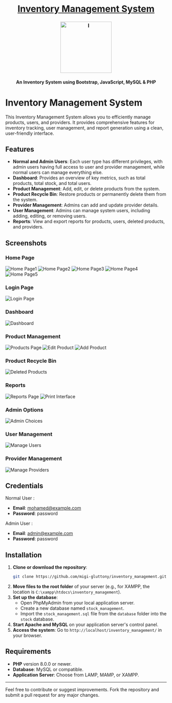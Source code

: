 <h1 align="center"><a href="https://github.com/migi-gluttony/inventory_management">Inventory Management System</a></h1>

<h3 align="center">
  <img
    alt="I"
    title="I"
    height="160"
    src="design/images/favicon/android-chrome-512x512.png"
  />
</h3>

<h4 align="center">An Inventory System using Bootstrap, JavaScript, MySQL & PHP</h4>

# Inventory Management System

This Inventory Management System allows you to efficiently manage products, users, and providers. It provides comprehensive features for inventory tracking, user management, and report generation using a clean, user-friendly interface.

## Features

- **Normal and Admin Users**: Each user type has different privileges, with admin users having full access to user and provider management, while normal users can manage everything else.
- **Dashboard**: Provides an overview of key metrics, such as total products, total stock, and total users.
- **Product Management**: Add, edit, or delete products from the system.
- **Product Recycle Bin**: Restore products or permanently delete them from the system.
- **Provider Management**: Admins can add and update provider details.
- **User Management**: Admins can manage system users, including adding, editing, or removing users.
- **Reports**: View and export reports for products, users, deleted products, and providers.

## Screenshots

### Home Page
![Home Page1](screenshots/1_page_accueil.jpg)
![Home Page2](screenshots/2_page_accueil.jpg)
![Home Page3](screenshots/3_page_accueil.png)
![Home Page4](screenshots/4_page_accueil.jpg)
![Home Page5](screenshots/5_page_accueil.png)

### Login Page
![Login Page](screenshots/6_page_de_connexion.png)


### Dashboard
![Dashboard](screenshots/7_tableau_bord.jpg)

### Product Management
![Products Page](screenshots/8_page_produits.jpg)
![Edit Product](screenshots/9_formulaire_modification.jpg)
![Add Product](screenshots/10_page_ajout_produit.jpg)

### Product Recycle Bin
![Deleted Products](screenshots/11_page_produits_supprimes.jpg)

### Reports
![Reports Page](screenshots/13_page_rapports.jpg)
![Print Interface](screenshots/12_interface_impression.jpg)

### Admin Options
![Admin Choices](screenshots/14_admin_choix.jpg)

### User Management
![Manage Users](screenshots/15_gestion_utilisateurs.jpg)

### Provider Management
![Manage Providers](screenshots/16_gestion_fournisseurs.jpg)


## Credentials

Normal User :

  - **Email**: mohamed@example.com
  - **Password**: password

Admin User :

  - **Email**: admin@example.com
  - **Password**: password

## Installation

1. **Clone or download the repository**:
    ```bash
    git clone https://github.com/migi-gluttony/inventory_management.git
    ```
2. **Move files to the root folder** of your server (e.g., for XAMPP, the location is `C:\xampp\htdocs\inventory_management`).
3. **Set up the database**:
   - Open PhpMyAdmin from your local application server.
   - Create a new database named `stock_management`.
   - Import the `stock_management.sql` file from the `database` folder into the `stock` database.
4. **Start Apache and MySQL** on your application server's control panel.
5. **Access the system**: Go to `http://localhost/inventory_management/` in your browser.

## Requirements

- **PHP** version 8.0.0 or newer.
- **Database**: MySQL or compatible.
- **Application Server**: Choose from LAMP, MAMP, or XAMPP.


---

Feel free to contribute or suggest improvements. Fork the repository and submit a pull request for any major changes.
